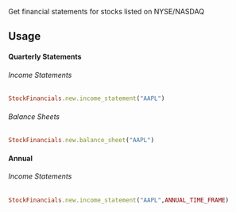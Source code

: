 Get financial statements for stocks listed on NYSE/NASDAQ

## Usage

#### Quarterly Statements
###### Income Statements
```ruby
StockFinancials.new.income_statement("AAPL")
```

###### Balance Sheets

```ruby
StockFinancials.new.balance_sheet("AAPL")
```

#### Annual 
###### Income Statements
```ruby
StockFinancials.new.income_statement("AAPL",ANNUAL_TIME_FRAME)
```